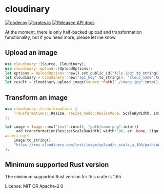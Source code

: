 # cloudinary

[![codecov](https://codecov.io/gh/Lurk/cloudinary_rs/branch/main/graph/badge.svg?token=K8H5DLTSX4)](https://codecov.io/gh/Lurk/cloudinary_rs)
[![crates.io](https://img.shields.io/crates/v/cloudinary.svg)](https://crates.io/crates/cloudinary)
[![Released API docs](https://docs.rs/cloudinary/badge.svg)](https://docs.rs/cloudinary)

At the moment, there is only half-backed upload and transformation functionality, but if you need more, please let
me know.

## Upload an image

```rust
use cloudinary::{Source, Cloudinary};
use cloudinary::upload::{UploadOptions};
let options = UploadOptions::new().set_public_id("file.jpg".to_string());
let cloudinary = Cloudinary::new("api_key".to_string(), "cloud_name".to_string(), "api_secret".to_string() );
let result = cloudinary.upload_image(Source::Path("./image.jpg".into()), &options);
```

## Transform an image

```rust
use cloudinary::transformation::{
    Transformations::Resize, resize_mode::ResizeMode::ScaleByWidth, Image, aspect_ratio::AspectRatio
};

let image = Image::new("test".into(), "path/name.png".into())
    .add_transformation(Resize(ScaleByWidth{ width:100, ar: None, liquid:None}));
assert_eq!(
    image.to_string(),
    "https://res.cloudinary.com/test/image/upload/c_scale,w_100/path/name.png"
);
```
## Minimum supported Rust version

The minimum supported Rust version for this crate is 1.65


License: MIT OR Apache-2.0
